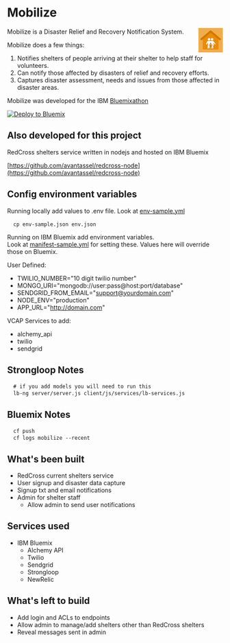 # Mobilize

<img src="client/images/icon.png?raw=true" alt="Mobilize logo" title="Mobilize" align="right" />

Mobilize is a Disaster Relief and Recovery Notification System.

Mobilize does a few things:

1. Notifies shelters of people arriving at their shelter to help staff for volunteers.
2. Can notify those affected by disasters of relief and recovery efforts.
3. Captures disaster assessment, needs and issues from those affected in disaster areas.

Mobilize was developed for the IBM [Bluemixathon](http://bluemixathon.devpost.com/)

[![Deploy to Bluemix](https://bluemix.net/deploy/button.png)](https://bluemix.net/deploy)

## Also developed for this project

RedCross shelters service written in nodejs and hosted on IBM Bluemix

[https://github.com/avantassel/redcross-node](https://github.com/avantassel/redcross-node)

## Config environment variables

Running locally add values to .env file.
Look at [env-sample.yml](env-sample.yml)
```
  cp env-sample.json env.json
```

Running on IBM Bluemix add environment variables.  
Look at [manifest-sample.yml](manifest-sample.yml) for setting these.  Values here will override those on Bluemix.

User Defined:
  * TWILIO_NUMBER="10 digit twilio number"
  * MONGO_URI="mongodb://user:pass@host:port/database"
  * SENDGRID_FROM_EMAIL="support@yourdomain.com"
  * NODE_ENV="production"
  * APP_URL="http://domain.com"

VCAP Services to add:
  * alchemy_api
  * twilio
  * sendgrid


## Strongloop Notes

```
  # if you add models you will need to run this
  lb-ng server/server.js client/js/services/lb-services.js
```

## Bluemix Notes

```
  cf push
  cf logs mobilize --recent
```

## What's been built
  * RedCross current shelters service
  * User signup and disaster data capture
  * Signup txt and email notifications
  * Admin for shelter staff
    * Allow admin to send user notifications

## Services used
  * IBM Bluemix
    * Alchemy API
    * Twilio
    * Sendgrid
    * Strongloop
    * NewRelic

## What's left to build
  * Add login and ACLs to endpoints
  * Allow admin to manage/add shelters other than RedCross shelters  
  * Reveal messages sent in admin
